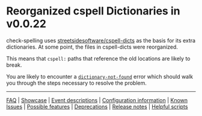 # Reorganized cspell Dictionaries in v0.0.22

check-spelling uses [streetsidesoftware/cspell-dicts](https://github.com/streetsidesoftware/cspell-dicts) as the basis for its extra dictionaries. At some point, the files in cspell-dicts were reorganized.

This means that `cspell:` paths that reference the old locations are likely to break.

You are likely to encounter a [`dictionary-not-found`](Event-descriptions.md#dictionarynotfound) error which should walk you through the steps necessary to resolve the problem.

---
[FAQ](FAQ.md) | [Showcase](Showcase.md) | [Event descriptions](Event-descriptions.md) | [Configuration information](Configuration-information.md) | [Known Issues](Known-Issues.md) | [Possible features](Possible-features.md) | [Deprecations](Deprecations.md) | [Release notes](Release-notes.md) | [Helpful scripts](Helpful-scripts.md)
